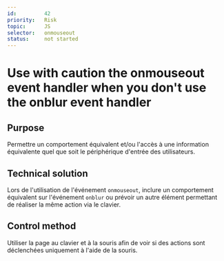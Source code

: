 ```yaml
---
id:         42
priority:   Risk
topic:      JS
selector:   onmouseout
status:     not started
---
```


# Use with caution the onmouseout event handler when you don't use the onblur event handler

## Purpose

Permettre un comportement équivalent et/ou l'accès à une information équivalente quel que soit le périphérique d'entrée des utilisateurs.

## Technical solution

Lors de l'utilisation de l'événement `onmouseout`, inclure un comportement équivalent sur l'événement `onblur` ou prévoir un autre élément permettant de réaliser la même action via le clavier.

## Control method

Utiliser la page au clavier et à la souris afin de voir si des actions sont déclenchées uniquement à l'aide de la souris.